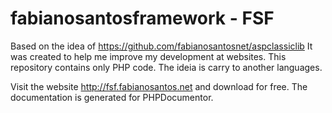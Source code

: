 # fabianosantosframework - FSF
Based on the idea of https://github.com/fabianosantosnet/aspclassiclib
It was created to help me improve my development at websites.
This repository contains only PHP code. The ideia is carry to another languages.

Visit the website http://fsf.fabianosantos.net and download for free. The documentation is generated for PHPDocumentor.
